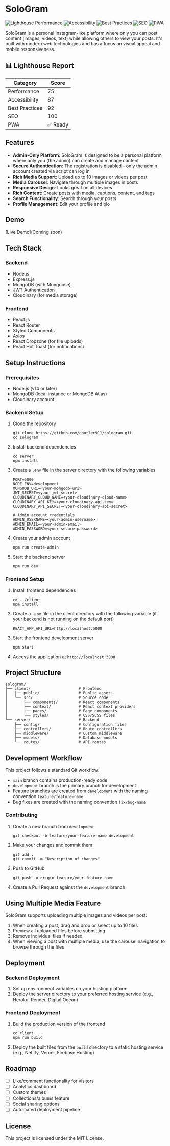 # SoloGram

![Lighthouse Performance](https://img.shields.io/badge/Performance-75-yellowgreen)
![Accessibility](https://img.shields.io/badge/Accessibility-87-green)
![Best Practices](https://img.shields.io/badge/Best%20Practices-92-brightgreen)
![SEO](https://img.shields.io/badge/SEO-100-brightgreen)
![PWA](https://img.shields.io/badge/PWA-Ready-blue)

SoloGram is a personal Instagram-like platform where only you can post content (images, videos, text) while allowing others to view your posts. It's built with modern web technologies and has a focus on visual appeal and mobile responsiveness.

## 📊 Lighthouse Report

| Category       | Score    |
| -------------- | -------- |
| Performance    | 75       |
| Accessibility  | 87       |
| Best Practices | 92       |
| SEO            | 100      |
| PWA            | ✅ Ready |

## Features

- **Admin-Only Platform**: SoloGram is designed to be a personal platform where only you (the admin) can create and manage content
- **Secure Authentication**: The registration is disabled - only the admin account created via script can log in
- **Rich Media Support**: Upload up to 10 images or videos per post
- **Media Carousel**: Navigate through multiple images in posts
- **Responsive Design**: Looks great on all devices
- **Rich Content**: Create posts with media, captions, content, and tags
- **Search Functionality**: Search through your posts
- **Profile Management**: Edit your profile and bio

## Demo

[Live Demo](Coming soon)

## Tech Stack

### Backend

- Node.js
- Express.js
- MongoDB (with Mongoose)
- JWT Authentication
- Cloudinary (for media storage)

### Frontend

- React.js
- React Router
- Styled Components
- Axios
- React Dropzone (for file uploads)
- React Hot Toast (for notifications)

## Setup Instructions

### Prerequisites

- Node.js (v14 or later)
- MongoDB (local instance or MongoDB Atlas)
- Cloudinary account

### Backend Setup

1. Clone the repository

   ```
   git clone https://github.com/abutler911/sologram.git
   cd sologram
   ```

2. Install backend dependencies

   ```
   cd server
   npm install
   ```

3. Create a `.env` file in the server directory with the following variables

   ```
   PORT=5000
   NODE_ENV=development
   MONGODB_URI=<your-mongodb-uri>
   JWT_SECRET=<your-jwt-secret>
   CLOUDINARY_CLOUD_NAME=<your-cloudinary-cloud-name>
   CLOUDINARY_API_KEY=<your-cloudinary-api-key>
   CLOUDINARY_API_SECRET=<your-cloudinary-api-secret>

   # Admin account credentials
   ADMIN_USERNAME=<your-admin-username>
   ADMIN_EMAIL=<your-admin-email>
   ADMIN_PASSWORD=<your-secure-password>
   ```

4. Create your admin account

   ```
   npm run create-admin
   ```

5. Start the backend server
   ```
   npm run dev
   ```

### Frontend Setup

1. Install frontend dependencies

   ```
   cd ../client
   npm install
   ```

2. Create a `.env` file in the client directory with the following variable (if your backend is not running on the default port)

   ```
   REACT_APP_API_URL=http://localhost:5000
   ```

3. Start the frontend development server

   ```
   npm start
   ```

4. Access the application at `http://localhost:3000`

## Project Structure

```
sologram/
├── client/                     # Frontend
│   ├── public/                 # Public assets
│   └── src/                    # Source code
│       ├── components/         # React components
│       ├── context/            # React context providers
│       ├── pages/              # Page components
│       └── styles/             # CSS/SCSS files
└── server/                     # Backend
    ├── config/                 # Configuration files
    ├── controllers/            # Route controllers
    ├── middleware/             # Custom middleware
    ├── models/                 # Database models
    └── routes/                 # API routes
```

## Development Workflow

This project follows a standard Git workflow:

- `main` branch contains production-ready code
- `development` branch is the primary branch for development
- Feature branches are created from `development` with the naming convention `feature/feature-name`
- Bug fixes are created with the naming convention `fix/bug-name`

### Contributing

1. Create a new branch from `development`

   ```
   git checkout -b feature/your-feature-name development
   ```

2. Make your changes and commit them

   ```
   git add .
   git commit -m "Description of changes"
   ```

3. Push to GitHub

   ```
   git push -u origin feature/your-feature-name
   ```

4. Create a Pull Request against the `development` branch

## Using Multiple Media Feature

SoloGram supports uploading multiple images and videos per post:

1. When creating a post, drag and drop or select up to 10 files
2. Preview all uploaded files before submitting
3. Remove individual files if needed
4. When viewing a post with multiple media, use the carousel navigation to browse through the files

## Deployment

### Backend Deployment

1. Set up environment variables on your hosting platform
2. Deploy the server directory to your preferred hosting service (e.g., Heroku, Render, Digital Ocean)

### Frontend Deployment

1. Build the production version of the frontend
   ```
   cd client
   npm run build
   ```
2. Deploy the built files from the `build` directory to a static hosting service (e.g., Netlify, Vercel, Firebase Hosting)

## Roadmap

- [ ] Like/comment functionality for visitors
- [ ] Analytics dashboard
- [ ] Custom themes
- [ ] Collections/albums feature
- [ ] Social sharing options
- [ ] Automated deployment pipeline

## License

This project is licensed under the MIT License.
